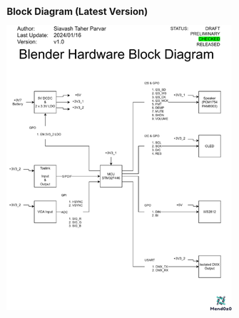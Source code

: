 ## Block Diagram (Latest Version)

![Hardware](https://github.com/mend0z0/Blender/blob/main/Document/Block%20Diagrams/_FBD_HW_Blender_v1.0.svg)

